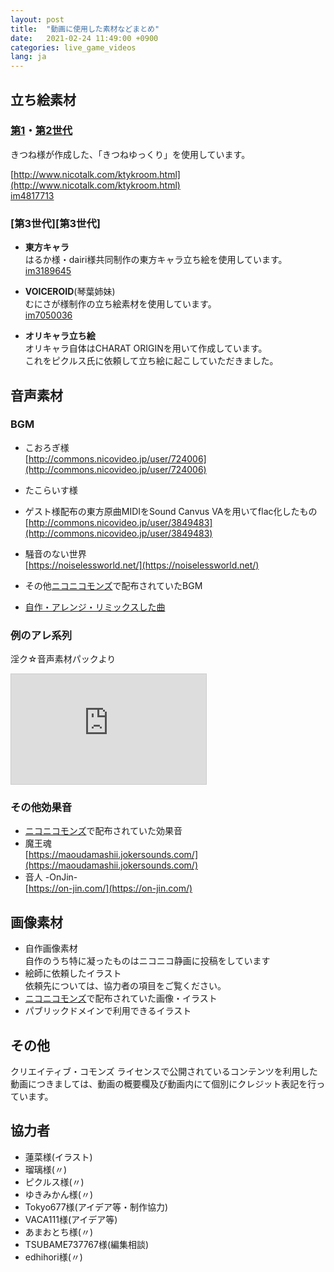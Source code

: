 ```yaml
---
layout: post
title:  "動画に使用した素材などまとめ"
date:   2021-02-24 11:49:00 +0900
categories: live_game_videos
lang: ja
---
```

## 立ち絵素材
### [第1][第1世代]・[第2世代][第2世代]
きつね様が作成した、「きつねゆっくり」を使用しています。

[http://www.nicotalk.com/ktykroom.html](http://www.nicotalk.com/ktykroom.html)  
[im4817713](https://seiga.nicovideo.jp/seiga/im4817713)

### [第3世代][第3世代]
- **東方キャラ**  
  はるか様・dairi様共同制作の東方キャラ立ち絵を使用しています。  
  [im3189645](https://seiga.nicovideo.jp/seiga/im3189645)

- **VOICEROID**(琴葉姉妹)  
  むにさが様制作の立ち絵素材を使用しています。  
  [im7050036](https://seiga.nicovideo.jp/seiga/im7050036)

- **オリキャラ立ち絵**  
  オリキャラ自体はCHARAT ORIGINを用いて作成しています。  
  これをピクルス氏に依頼して立ち絵に起こしていただきました。

## 音声素材
### BGM
- こおろぎ様  
  [http://commons.nicovideo.jp/user/724006](http://commons.nicovideo.jp/user/724006)
- たこらいす様
  
- ゲスト様配布の東方原曲MIDIをSound Canvus VAを用いてflac化したもの  
  [http://commons.nicovideo.jp/user/3849483](http://commons.nicovideo.jp/user/3849483)
- 騒音のない世界  
  [https://noiselessworld.net/](https://noiselessworld.net/)
- その他[ニコニコモンズ][commons]で配布されていたBGM
- [自作・アレンジ・リミックスした曲](/music)

### 例のアレ系列
淫ク☆音声素材パックより  
<iframe width="312" height="176" src="https://ext.nicovideo.jp/thumb/sm36591767" scrolling="no" style="border:solid 1px #ccc;" frameborder="0"><a href="https://www.nicovideo.jp/watch/sm36591767">【合計38.2GB】淫ク☆ +α 音声素材パック (新紹介動画) .inc-sounds.net</a></iframe>

### その他効果音
- [ニコニコモンズ][commons]で配布されていた効果音
- 魔王魂  
  [https://maoudamashii.jokersounds.com/](https://maoudamashii.jokersounds.com/)
- 音人 -OnJin-  
  [https://on-jin.com/](https://on-jin.com/)

## 画像素材
- 自作画像素材  
  自作のうち特に凝ったものはニコニコ静画に投稿をしています
- 絵師に依頼したイラスト  
  依頼先については、協力者の項目をご覧ください。
- [ニコニコモンズ][commons]で配布されていた画像・イラスト
- パブリックドメインで利用できるイラスト

## その他
クリエイティブ・コモンズ ライセンスで公開されているコンテンツを利用した動画につきましては、動画の概要欄及び動画内にて個別にクレジット表記を行っています。

## 協力者
- 蓮菜様(イラスト)
- 瑠璃様(〃)
- ピクルス様(〃)
- ゆきみかん様(〃)
- Tokyo677様(アイデア等・制作協力)
- VACA111様(アイデア等)
- あまおとち様(〃)
- TSUBAME737767様(編集相談)
- edhihori様(〃)

[commons]: http://commons.nicovideo.jp/
[第1世代]: /japanese/2017/08/03/1st-chara.html
[第2世代]: /japanese/2019/03/31/2nd-chara.html